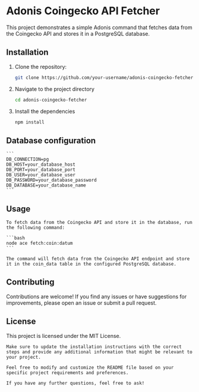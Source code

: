 # Adonis Coingecko API Fetcher

This project demonstrates a simple Adonis command that fetches data from the Coingecko API and stores it in a PostgreSQL database.

## Installation

1. Clone the repository:

   ```bash
   git clone https://github.com/your-username/adonis-coingecko-fetcher.git

   ```
2. Navigate to the project directory
    ```bash
    cd adonis-coingecko-fetcher
    ```
3. Install the dependencies
    ```bash
    npm install
    ```
## Database configuration

    ```
    DB_CONNECTION=pg
    DB_HOST=your_database_host
    DB_PORT=your_database_port
    DB_USER=your_database_user
    DB_PASSWORD=your_database_password
    DB_DATABASE=your_database_name
    ```

## Usage
    To fetch data from the Coingecko API and store it in the database, run the following command:

    ```bash
    node ace fetch:coin:datum
    ```

    The command will fetch data from the Coingecko API endpoint and store it in the coin_data table in the configured PostgreSQL database.

## Contributing

Contributions are welcome! If you find any issues or have suggestions for improvements, please open an issue or submit a pull request.

## License
 
This project is licensed under the MIT License.

```
Make sure to update the installation instructions with the correct steps and provide any additional information that might be relevant to your project.

Feel free to modify and customize the README file based on your specific project requirements and preferences.

If you have any further questions, feel free to ask!
```


   




